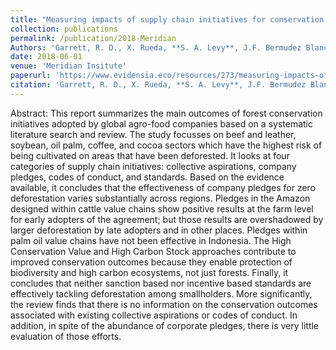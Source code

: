 ```yaml
---
title: "Measuring impacts of supply chain initiatives for conservation: focus on forest-risk food commodities"
collection: publications
permalink: /publication/2018-Meridian
Authors: 'Garrett, R. D., X. Rueda, **S. A. Levy**, J.F. Bermudez Blanco, S. Shah'
date: 2018-06-01
venue: 'Meridian Insitute'
paperurl: 'https://www.evidensia.eco/resources/273/measuring-impacts-of-supply-chain-initiatives-for-conservation-focus-on-forest-risk-food-commodities/'
citation: 'Garrett, R. D., X. Rueda, **S. A. Levy**, J.F. Bermudez Blanco, S. Shah (2018). &quot;Measuring impacts of supply chain initiatives for conservation: focus on forest-risk food commodities.&quot; <i>Meridian Insitute</i>. Washington, D.C.'
---
```

Abstract: This report summarizes the main outcomes of forest conservation initiatives adopted by global agro-food companies based on a systematic literature search and review. The study focusses on beef and leather, soybean, oil palm, coffee, and cocoa sectors which have the highest risk of being cultivated on areas that have been deforested. It looks at four categories of supply chain initiatives: collective aspirations, company pledges, codes of conduct, and standards. Based on the evidence available, it concludes that the effectiveness of company pledges for zero deforestation varies substantially across regions. Pledges in the Amazon designed within cattle value chains show positive results at the farm level for early adopters of the agreement; but those results are overshadowed by larger deforestation by late adopters and in other places. Pledges within palm oil value chains have not been effective in Indonesia. The High Conservation Value and High Carbon Stock approaches contribute to improved conservation outcomes because they enable protection of biodiversity and high carbon ecosystems, not just forests. Finally, it concludes that neither sanction based nor incentive based standards are effectively tackling deforestation among smallholders. More significantly, the review finds that there is no information on the conservation outcomes associated with existing collective aspirations or codes of conduct. In addition, in spite of the abundance of corporate pledges, there is very little evaluation of those efforts.
